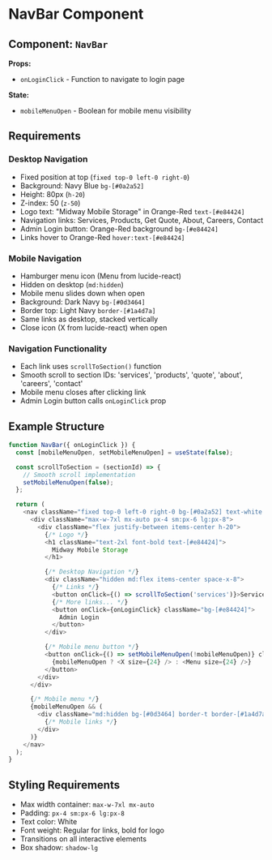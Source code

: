 # NavBar Component

## Component: `NavBar`

**Props:**
- `onLoginClick` - Function to navigate to login page

**State:**
- `mobileMenuOpen` - Boolean for mobile menu visibility

## Requirements

### Desktop Navigation
- Fixed position at top (`fixed top-0 left-0 right-0`)
- Background: Navy Blue `bg-[#0a2a52]`
- Height: 80px (`h-20`)
- Z-index: 50 (`z-50`)
- Logo text: "Midway Mobile Storage" in Orange-Red `text-[#e84424]`
- Navigation links: Services, Products, Get Quote, About, Careers, Contact
- Admin Login button: Orange-Red background `bg-[#e84424]`
- Links hover to Orange-Red `hover:text-[#e84424]`

### Mobile Navigation
- Hamburger menu icon (Menu from lucide-react)
- Hidden on desktop (`md:hidden`)
- Mobile menu slides down when open
- Background: Dark Navy `bg-[#0d3464]`
- Border top: Light Navy `border-[#1a4d7a]`
- Same links as desktop, stacked vertically
- Close icon (X from lucide-react) when open

### Navigation Functionality
- Each link uses `scrollToSection()` function
- Smooth scroll to section IDs: 'services', 'products', 'quote', 'about', 'careers', 'contact'
- Mobile menu closes after clicking link
- Admin Login button calls `onLoginClick` prop

## Example Structure

```javascript
function NavBar({ onLoginClick }) {
  const [mobileMenuOpen, setMobileMenuOpen] = useState(false);

  const scrollToSection = (sectionId) => {
    // Smooth scroll implementation
    setMobileMenuOpen(false);
  };

  return (
    <nav className="fixed top-0 left-0 right-0 bg-[#0a2a52] text-white shadow-lg z-50">
      <div className="max-w-7xl mx-auto px-4 sm:px-6 lg:px-8">
        <div className="flex justify-between items-center h-20">
          {/* Logo */}
          <h1 className="text-2xl font-bold text-[#e84424]">
            Midway Mobile Storage
          </h1>

          {/* Desktop Navigation */}
          <div className="hidden md:flex items-center space-x-8">
            {/* Links */}
            <button onClick={() => scrollToSection('services')}>Services</button>
            {/* More links... */}
            <button onClick={onLoginClick} className="bg-[#e84424]">
              Admin Login
            </button>
          </div>

          {/* Mobile menu button */}
          <button onClick={() => setMobileMenuOpen(!mobileMenuOpen)} className="md:hidden">
            {mobileMenuOpen ? <X size={24} /> : <Menu size={24} />}
          </button>
        </div>
      </div>

      {/* Mobile menu */}
      {mobileMenuOpen && (
        <div className="md:hidden bg-[#0d3464] border-t border-[#1a4d7a]">
          {/* Mobile links */}
        </div>
      )}
    </nav>
  );
}
```

## Styling Requirements

- Max width container: `max-w-7xl mx-auto`
- Padding: `px-4 sm:px-6 lg:px-8`
- Text color: White
- Font weight: Regular for links, bold for logo
- Transitions on all interactive elements
- Box shadow: `shadow-lg`